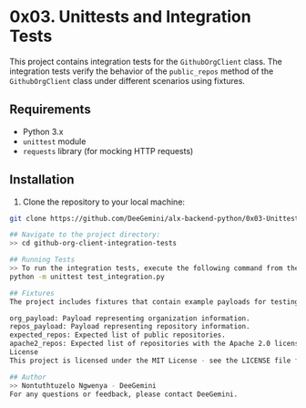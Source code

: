 # 0x03. Unittests and Integration Tests

This project contains integration tests for the `GithubOrgClient` class. The integration tests verify the behavior of the `public_repos` method of the `GithubOrgClient` class under different scenarios using fixtures.

## Requirements

- Python 3.x
- `unittest` module
- `requests` library (for mocking HTTP requests)

## Installation

1. Clone the repository to your local machine:

```bash
git clone https://github.com/DeeGemini/alx-backend-python/0x03-Unittests_and_integration_tests

## Navigate to the project directory:
>> cd github-org-client-integration-tests

## Running Tests
>> To run the integration tests, execute the following command from the project directory:
python -m unittest test_integration.py

## Fixtures
The project includes fixtures that contain example payloads for testing purposes. These fixtures are used by the integration tests to simulate responses from the GitHub API.

org_payload: Payload representing organization information.
repos_payload: Payload representing repository information.
expected_repos: Expected list of public repositories.
apache2_repos: Expected list of repositories with the Apache 2.0 license.
License
This project is licensed under the MIT License - see the LICENSE file for details.

## Author
>> Nontuthtuzelo Ngwenya - DeeGemini
For any questions or feedback, please contact DeeGemini.

